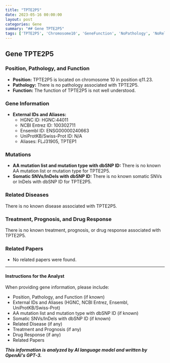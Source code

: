 ```yaml
---
title: "TPTE2P5"
date: 2023-05-16 00:00:00
layout: post
categories: Gene
summary: "## Gene TPTE2P5"
tags: ['TPTE2P5', 'Chromosome10', 'GeneFunction', 'NoPathology', 'NoRelatedDisease', 'NoTreatment', 'NoDrugResponse', 'NoRelatedPapers']
---
```


## Gene TPTE2P5

### Position, Pathology, and Function
* **Position:** TPTE2P5 is located on chromosome 10 in position q11.23.
* **Pathology:** There is no pathology associated with TPTE2P5.
* **Function:** The function of TPTE2P5 is not well understood.

### Gene Information
* **External IDs and Aliases:**
    * HGNC ID: HGNC:44011
    * NCBI Entrez ID: 100302711
    * Ensembl ID: ENSG00000240663
    * UniProtKB/Swiss-Prot ID: N/A
    * Aliases: FLJ31905, TPTEP1
    
### Mutations
* **AA mutation list and mutation type with dbSNP ID:** There is no known AA mutation list or mutation type for TPTE2P5.
* **Somatic SNVs/InDels with dbSNP ID:** There is no known somatic SNVs or InDels with dbSNP ID for TPTE2P5.

### Related Diseases
There is no known disease associated with TPTE2P5.

### Treatment, Prognosis, and Drug Response
There is no known treatment, prognosis, or drug response associated with TPTE2P5.

### Related Papers
* No related papers were found.

---

#### Instructions for the Analyst
When providing gene information, please include:
- Position, Pathology, and Function (if known)
- External IDs and Aliases (HGNC, NCBI Entrez, Ensembl, UniProtKB/Swiss-Prot)
- AA mutation list and mutation type with dbSNP ID (if known)
- Somatic SNVs/InDels with dbSNP ID (if known)
- Related Disease (if any)
- Treatment and Prognosis (if any)
- Drug Response (if any)
- Related Papers

**_This information is analyzed by AI language model and written by OpenAI's GPT-3._**